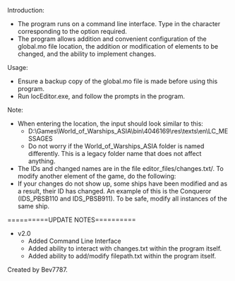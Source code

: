 Introduction:
- The program runs on a command line interface. Type in the character corresponding to the option required. 
- The program allows addition and convenient configuration of the global.mo file location, the addition or modification of elements to be changed, and the ability to implement changes.

Usage:
- Ensure a backup copy of the global.mo file is made before using this program.
- Run locEditor.exe, and follow the prompts in the program.

Note:
- When entering the location, the input should look similar to this:
	- D:\Games\World_of_Warships_ASIA\bin\4046169\res\texts\en\LC_MESSAGES
	- Do not worry if the World_of_Warships_ASIA folder is named differently. This is a legacy folder name that does not affect anything.
- The IDs and changed names are in the file editor_files/changes.txt/. To modify another element of the game, do the following:
- If your changes do not show up, some ships have been modified and as a result, their ID has changed. An example of this is the Conqueror (IDS_PBSB110 and IDS_PBSB911). To be safe, modify all instances of the same ship.


==========UPDATE NOTES==========
- v2.0 
	- Added Command Line Interface
	- Added ability to interact with changes.txt within the program itself.
	- Added ability to add/modify filepath.txt within the program itself.

Created by Bev7787.
